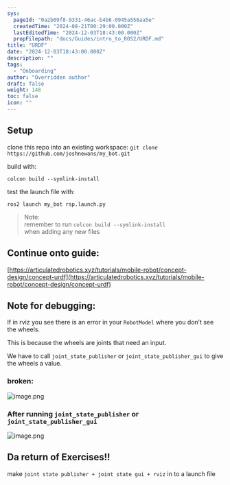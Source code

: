 ```yaml
---
sys:
  pageId: "0a2b09f8-9331-46ac-b4b6-0945a556aa5e"
  createdTime: "2024-08-21T00:29:00.000Z"
  lastEditedTime: "2024-12-03T18:43:00.000Z"
  propFilepath: "docs/Guides/intro_to_ROS2/URDF.md"
title: "URDF"
date: "2024-12-03T18:43:00.000Z"
description: ""
tags:
  - "Onboarding"
author: "Overridden author"
draft: false
weight: 148
toc: false
icon: ""
---
```


## Setup

clone this repo into an existing workspace:
`git clone https://github.com/joshnewans/my_bot.git`

build with:

`colcon build --symlink-install`

test the launch file with:

`ros2 launch my_bot rsp.launch.py`

> Note:  
> remember to run `colcon build --symlink-install`  
> when adding any new files

## Continue onto guide:

[https://articulatedrobotics.xyz/tutorials/mobile-robot/concept-design/concept-urdf](https://articulatedrobotics.xyz/tutorials/mobile-robot/concept-design/concept-urdf)

## Note for debugging:

If in rviz you see there is an error in your `RobotModel` where you don’t see the wheels.

This is because the wheels are joints that need an input. 

We have to call `joint_state_publisher` or `joint_state_publisher_gui` to give the wheels a value.

### broken:

![image.png](https://prod-files-secure.s3.us-west-2.amazonaws.com/d518164a-d88e-44d1-a4ee-3adb3bd8bce0/96a1d089-1f17-4dbf-8563-f2aef56a4d37/image.png?X-Amz-Algorithm=AWS4-HMAC-SHA256&X-Amz-Content-Sha256=UNSIGNED-PAYLOAD&X-Amz-Credential=ASIAZI2LB466R2EWFYRW%2F20250207%2Fus-west-2%2Fs3%2Faws4_request&X-Amz-Date=20250207T220653Z&X-Amz-Expires=3600&X-Amz-Security-Token=IQoJb3JpZ2luX2VjEGYaCXVzLXdlc3QtMiJGMEQCIDd1zAixgRTnFPZgsyTDiep5Ov6%2BUMFufrGstiSgmjCoAiB%2FVC%2Ff%2FMjMxEsuvVEhbdh%2BfqmsD%2BXcBLrRF3k8dfHk%2Bir%2FAwh%2FEAAaDDYzNzQyMzE4MzgwNSIMQDSFBl6jPIV8KFLdKtwDHuvvBaX0HUvEaZpbFKyf%2B8Swiu%2BgUq9L1CuZXUCzkOaJLvznZ4i4UitUsiTb1k37KHYhAQ2g0X9ytFeUzrepbpQfGlnELg5NvjS1%2FWSJKiTH0eo0kLKL5Mz95y4wAmci4Gf%2F%2FudehRJEX%2BoJiKrf4uG%2FtxvrYpwncJ2KgSlTEYom5aQqhSQO%2BsifCGnhH7lyOW%2FX1gUyC4vKrAteYMpjTSA%2Fp1d5aqSDyfEKYoYB9rMBPn93J76%2FjHg0K6dgm9A6tuN741hloo4mKmjrxHs2z0f10PjSef1Yk0szqlMr7ukKE1pl9juUFREAe%2BzsE%2FpvM4f%2Fy9lk45aEkp8NPlCQh9WN3Q3j2LsOMztYKYZBqJlcjZhsqALYaHv%2FoEMpVF4%2F0YJna51MnCOZAdbOViFRe351UCwvmBodQM5jsym9jYcqalmTMRDEmQzD51JpkkHCgKos9ZSGOtp3fWiinjQ1BfqSv%2BQmQDVNoP0clIy9%2BfValFSJ2w41wdYQ6zyx8ec2eDT5HWvqFl%2BWa6uKsAYZb9X%2F%2BOhjyWgjGli%2BdOeZViHthpTtd%2BBTUd6QewdPn8hNlWOCCW5z%2F5Ew5aWQ%2FtlHOpTqMeclb9nofsw13lrMjcAHe5TQqvzhogUDsVAwr%2F%2BZvQY6pgHiwS0MmTvzH87GMqR9BrYFQ%2Fc%2F1QmSKDcfFlNi74y7f%2FYK5w99qkTzr%2Fiv2PYlHGYc8if8KFGBI7Tyy2uLB%2F19KShZfbJyC1wPPN4%2FKQpWE90bfLv19pA8F1vdzxX5M0xLywTCv28bARsyQr5jWjWeTa81fiwYqd9lDfSK3fka6uGYLzPDCIuhV0%2FVXdIB0B63NyTJJqCklrs%2B3qKwDc6r5IvkLmUP&X-Amz-Signature=80e3affd60abffc549dd65267b0a3ef8898f4e2b95a05124c804189ab7e1e548&X-Amz-SignedHeaders=host&x-id=GetObject)

### After running `joint_state_publisher` or `joint_state_publisher_gui`

![image.png](https://prod-files-secure.s3.us-west-2.amazonaws.com/d518164a-d88e-44d1-a4ee-3adb3bd8bce0/130c99c7-1b0b-4031-9953-844fc3950ff4/image.png?X-Amz-Algorithm=AWS4-HMAC-SHA256&X-Amz-Content-Sha256=UNSIGNED-PAYLOAD&X-Amz-Credential=ASIAZI2LB466R2EWFYRW%2F20250207%2Fus-west-2%2Fs3%2Faws4_request&X-Amz-Date=20250207T220653Z&X-Amz-Expires=3600&X-Amz-Security-Token=IQoJb3JpZ2luX2VjEGYaCXVzLXdlc3QtMiJGMEQCIDd1zAixgRTnFPZgsyTDiep5Ov6%2BUMFufrGstiSgmjCoAiB%2FVC%2Ff%2FMjMxEsuvVEhbdh%2BfqmsD%2BXcBLrRF3k8dfHk%2Bir%2FAwh%2FEAAaDDYzNzQyMzE4MzgwNSIMQDSFBl6jPIV8KFLdKtwDHuvvBaX0HUvEaZpbFKyf%2B8Swiu%2BgUq9L1CuZXUCzkOaJLvznZ4i4UitUsiTb1k37KHYhAQ2g0X9ytFeUzrepbpQfGlnELg5NvjS1%2FWSJKiTH0eo0kLKL5Mz95y4wAmci4Gf%2F%2FudehRJEX%2BoJiKrf4uG%2FtxvrYpwncJ2KgSlTEYom5aQqhSQO%2BsifCGnhH7lyOW%2FX1gUyC4vKrAteYMpjTSA%2Fp1d5aqSDyfEKYoYB9rMBPn93J76%2FjHg0K6dgm9A6tuN741hloo4mKmjrxHs2z0f10PjSef1Yk0szqlMr7ukKE1pl9juUFREAe%2BzsE%2FpvM4f%2Fy9lk45aEkp8NPlCQh9WN3Q3j2LsOMztYKYZBqJlcjZhsqALYaHv%2FoEMpVF4%2F0YJna51MnCOZAdbOViFRe351UCwvmBodQM5jsym9jYcqalmTMRDEmQzD51JpkkHCgKos9ZSGOtp3fWiinjQ1BfqSv%2BQmQDVNoP0clIy9%2BfValFSJ2w41wdYQ6zyx8ec2eDT5HWvqFl%2BWa6uKsAYZb9X%2F%2BOhjyWgjGli%2BdOeZViHthpTtd%2BBTUd6QewdPn8hNlWOCCW5z%2F5Ew5aWQ%2FtlHOpTqMeclb9nofsw13lrMjcAHe5TQqvzhogUDsVAwr%2F%2BZvQY6pgHiwS0MmTvzH87GMqR9BrYFQ%2Fc%2F1QmSKDcfFlNi74y7f%2FYK5w99qkTzr%2Fiv2PYlHGYc8if8KFGBI7Tyy2uLB%2F19KShZfbJyC1wPPN4%2FKQpWE90bfLv19pA8F1vdzxX5M0xLywTCv28bARsyQr5jWjWeTa81fiwYqd9lDfSK3fka6uGYLzPDCIuhV0%2FVXdIB0B63NyTJJqCklrs%2B3qKwDc6r5IvkLmUP&X-Amz-Signature=7c95c156faf39e986b0527d12251549042f798e980d66049ef40532746158eeb&X-Amz-SignedHeaders=host&x-id=GetObject)

## Da return of Exercises!!

make `joint state publisher + joint state gui + rviz` in to a launch file
